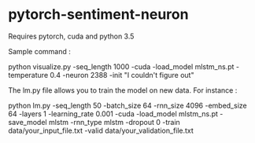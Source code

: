 # pytorch-sentiment-neuron
Requires pytorch, cuda and python 3.5

Sample command :

python visualize.py -seq_length 1000 -cuda -load_model mlstm_ns.pt -temperature 0.4 -neuron 2388 -init "I couldn't figure out"

The lm.py file allows you to train the model on new data. For instance :

python lm.py -seq_length 50 -batch_size 64 -rnn_size 4096 -embed_size 64 -layers 1 -learning_rate 0.001 -cuda -load_model mlstm_ns.pt -save_model mlstm -rnn_type mlstm -dropout 0 -train data/your_input_file.txt -valid data/your_validation_file.txt
